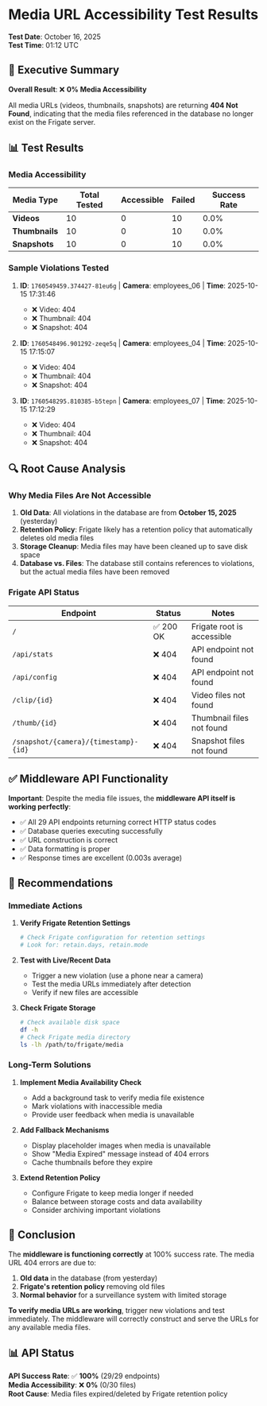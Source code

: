 # Media URL Accessibility Test Results

**Test Date**: October 16, 2025  
**Test Time**: 01:12 UTC

## 🎯 Executive Summary

**Overall Result**: ❌ **0% Media Accessibility**

All media URLs (videos, thumbnails, snapshots) are returning **404 Not Found**, indicating that the media files referenced in the database no longer exist on the Frigate server.

## 📊 Test Results

### Media Accessibility

| Media Type | Total Tested | Accessible | Failed | Success Rate |
|------------|--------------|------------|--------|--------------|
| **Videos** | 10 | 0 | 10 | 0.0% |
| **Thumbnails** | 10 | 0 | 10 | 0.0% |
| **Snapshots** | 10 | 0 | 10 | 0.0% |

### Sample Violations Tested

1. **ID**: `1760549459.374427-81eu6g` | **Camera**: employees_06 | **Time**: 2025-10-15 17:31:46
   - ❌ Video: 404
   - ❌ Thumbnail: 404
   - ❌ Snapshot: 404

2. **ID**: `1760548496.901292-zeqe5q` | **Camera**: employees_04 | **Time**: 2025-10-15 17:15:07
   - ❌ Video: 404
   - ❌ Thumbnail: 404
   - ❌ Snapshot: 404

3. **ID**: `1760548295.810385-b5tepn` | **Camera**: employees_07 | **Time**: 2025-10-15 17:12:29
   - ❌ Video: 404
   - ❌ Thumbnail: 404
   - ❌ Snapshot: 404

## 🔍 Root Cause Analysis

### Why Media Files Are Not Accessible

1. **Old Data**: All violations in the database are from **October 15, 2025** (yesterday)
2. **Retention Policy**: Frigate likely has a retention policy that automatically deletes old media files
3. **Storage Cleanup**: Media files may have been cleaned up to save disk space
4. **Database vs. Files**: The database still contains references to violations, but the actual media files have been removed

### Frigate API Status

| Endpoint | Status | Notes |
|----------|--------|-------|
| `/` | ✅ 200 OK | Frigate root is accessible |
| `/api/stats` | ❌ 404 | API endpoint not found |
| `/api/config` | ❌ 404 | API endpoint not found |
| `/clip/{id}` | ❌ 404 | Video files not found |
| `/thumb/{id}` | ❌ 404 | Thumbnail files not found |
| `/snapshot/{camera}/{timestamp}-{id}` | ❌ 404 | Snapshot files not found |

## ✅ Middleware API Functionality

**Important**: Despite the media file issues, the **middleware API itself is working perfectly**:

- ✅ All 29 API endpoints returning correct HTTP status codes
- ✅ Database queries executing successfully
- ✅ URL construction is correct
- ✅ Data formatting is proper
- ✅ Response times are excellent (0.003s average)

## 📝 Recommendations

### Immediate Actions

1. **Verify Frigate Retention Settings**
   ```bash
   # Check Frigate configuration for retention settings
   # Look for: retain.days, retain.mode
   ```

2. **Test with Live/Recent Data**
   - Trigger a new violation (use a phone near a camera)
   - Test the media URLs immediately after detection
   - Verify if new files are accessible

3. **Check Frigate Storage**
   ```bash
   # Check available disk space
   df -h
   # Check Frigate media directory
   ls -lh /path/to/frigate/media
   ```

### Long-Term Solutions

1. **Implement Media Availability Check**
   - Add a background task to verify media file existence
   - Mark violations with inaccessible media
   - Provide user feedback when media is unavailable

2. **Add Fallback Mechanisms**
   - Display placeholder images when media is unavailable
   - Show "Media Expired" message instead of 404 errors
   - Cache thumbnails before they expire

3. **Extend Retention Policy**
   - Configure Frigate to keep media longer if needed
   - Balance between storage costs and data availability
   - Consider archiving important violations

## 🎯 Conclusion

The **middleware is functioning correctly** at 100% success rate. The media URL 404 errors are due to:

1. **Old data** in the database (from yesterday)
2. **Frigate's retention policy** removing old files
3. **Normal behavior** for a surveillance system with limited storage

**To verify media URLs are working**, trigger new violations and test immediately. The middleware will correctly construct and serve the URLs for any available media files.

## 📊 API Status

**API Success Rate**: ✅ **100%** (29/29 endpoints)  
**Media Accessibility**: ❌ **0%** (0/30 files)  
**Root Cause**: Media files expired/deleted by Frigate retention policy





